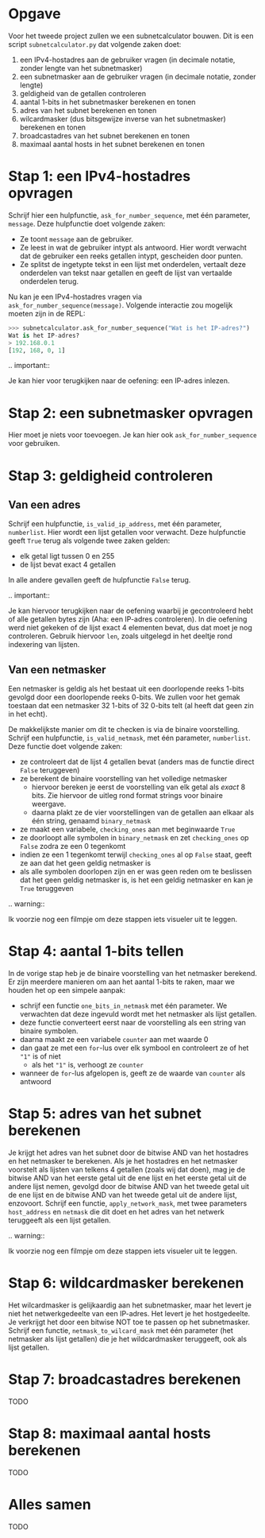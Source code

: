 # Opgave
Voor het tweede project zullen we een subnetcalculator bouwen. Dit is een script `subnetcalculator.py` dat volgende zaken doet:

1. een IPv4-hostadres aan de gebruiker vragen (in decimale notatie, zonder lengte van het subnetmasker)
2. een subnetmasker aan de gebruiker vragen (in decimale notatie, zonder lengte)
3. geldigheid van de getallen controleren
4. aantal 1-bits in het subnetmasker berekenen en tonen
5. adres van het subnet berekenen en tonen
6. wilcardmasker (dus bitsgewijze inverse van het subnetmasker) berekenen en tonen
7. broadcastadres van het subnet berekenen en tonen
8. maximaal aantal hosts in het subnet berekenen en tonen

# Stap 1: een IPv4-hostadres opvragen
Schrijf hier een hulpfunctie, `ask_for_number_sequence`, met één parameter, `message`. Deze hulpfunctie doet volgende zaken:

- Ze toont `message` aan de gebruiker.
- Ze leest in wat de gebruiker intypt als antwoord. Hier wordt verwacht dat de gebruiker een reeks getallen intypt, gescheiden door punten.
- Ze splitst de ingetypte tekst in een lijst met onderdelen, vertaalt deze onderdelen van tekst naar getallen en geeft de lijst van vertaalde onderdelen terug.

Nu kan je een IPv4-hostadres vragen via `ask_for_number_sequence(message)`. Volgende interactie zou mogelijk moeten zijn in de REPL:

```python
>>> subnetcalculator.ask_for_number_sequence("Wat is het IP-adres?")
Wat is het IP-adres?
> 192.168.0.1
[192, 168, 0, 1]
```

.. important::

   Je kan hier voor terugkijken naar de oefening: een IP-adres inlezen.

# Stap 2: een subnetmasker opvragen
Hier moet je niets voor toevoegen. Je kan hier ook `ask_for_number_sequence` voor gebruiken.

# Stap 3: geldigheid controleren

## Van een adres
Schrijf een hulpfunctie, `is_valid_ip_address`, met één parameter, `numberlist`. Hier wordt een lijst getallen voor verwacht. Deze hulpfunctie geeft `True` terug als volgende twee zaken gelden:

- elk getal ligt tussen 0 en 255
- de lijst bevat exact 4 getallen

In alle andere gevallen geeft de hulpfunctie `False` terug.

.. important::

   Je kan hiervoor terugkijken naar de oefening waarbij je gecontroleerd hebt of alle getallen bytes zijn (Aha: een IP-adres controleren). In die oefening werd niet gekeken of de lijst exact 4 elementen bevat, dus dat moet je nog controleren. Gebruik hiervoor `len`, zoals uitgelegd in het deeltje rond indexering van lijsten.

## Van een netmasker
Een netmasker is geldig als het bestaat uit een doorlopende reeks 1-bits gevolgd door een doorlopende reeks 0-bits. We zullen voor het gemak toestaan dat een netmasker 32 1-bits of 32 0-bits telt (al heeft dat geen zin in het echt).

De makkelijkste manier om dit te checken is via de binaire voorstelling. Schrijf een hulpfunctie, `is_valid_netmask`, met één parameter, `numberlist`. Deze functie doet volgende zaken:

- ze controleert dat de lijst 4 getallen bevat (anders mas de functie direct `False` teruggeven)
- ze berekent de binaire voorstelling van het volledige netmasker
  - hiervoor bereken je eerst de voorstelling van elk getal als *exact* 8 bits. Zie hiervoor de uitleg rond format strings voor binaire weergave.
  - daarna plakt ze de vier voorstellingen van de getallen aan elkaar als één string, genaamd `binary_netmask`
- ze maakt een variabele, `checking_ones` aan met beginwaarde `True`
- ze doorloopt alle symbolen in `binary_netmask` en zet `checking_ones` op `False` zodra ze een 0 tegenkomt
- indien ze een 1 tegenkomt terwijl `checking_ones` al op `False` staat, geeft ze aan dat het geen geldig netmasker is
- als alle symbolen doorlopen zijn en er was geen reden om te beslissen dat het geen geldig netmasker is, is het een geldig netmasker en kan je `True` teruggeven

.. warning::

   Ik voorzie nog een filmpje om deze stappen iets visueler uit te leggen.

# Stap 4: aantal 1-bits tellen
In de vorige stap heb je de binaire voorstelling van het netmasker berekend. Er zijn meerdere manieren om aan het aantal 1-bits te raken, maar we houden het op een simpele aanpak:

- schrijf een functie `one_bits_in_netmask` met één parameter. We verwachten dat deze ingevuld wordt met het netmasker als lijst getallen.
- deze functie converteert eerst naar de voorstelling als een string van binaire symbolen.
- daarna maakt ze een variabele `counter` aan met waarde 0
- dan gaat ze met een `for`-lus over elk symbool en controleert ze of het `"1"` is of niet
  - als het `"1"` is, verhoogt ze `counter`
- wanneer de `for`-lus afgelopen is, geeft ze de waarde van `counter` als antwoord

# Stap 5: adres van het subnet berekenen
Je krijgt het adres van het subnet door de bitwise AND van het hostadres en het netmasker te berekenen. Als je het hostadres en het netmasker voorstelt als lijsten van telkens 4 getallen (zoals wij dat doen), mag je de bitwise AND van het eerste getal uit de ene lijst en het eerste getal uit de andere lijst nemen, gevolgd door de bitwise AND van het tweede getal uit de ene lijst en de bitwise AND van het tweede getal uit de andere lijst, enzovoort. Schrijf een functie, `apply_network_mask`, met twee parameters `host_address` en `netmask` die dit doet en het adres van het netwerk teruggeeft als een lijst getallen.

.. warning::

   Ik voorzie nog een filmpje om deze stappen iets visueler uit te leggen.

# Stap 6: wildcardmasker berekenen
Het wilcardmasker is gelijkaardig aan het subnetmasker, maar het levert je niet het netwerkgedeelte van een IP-adres. Het levert je het hostgedeelte. Je verkrijgt het door een bitwise NOT toe te passen op het subnetmasker. Schrijf een functie, `netmask_to_wilcard_mask` met één parameter (het netmasker als lijst getallen) die je het wildcardmasker teruggeeft, ook als lijst getallen.

# Stap 7: broadcastadres berekenen
TODO

# Stap 8: maximaal aantal hosts berekenen
TODO

# Alles samen
TODO
